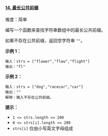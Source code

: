 ﻿#### [14\. 最长公共前缀](https://leetcode.cn/problems/longest-common-prefix/)

难度：简单

编写一个函数来查找字符串数组中的最长公共前缀。

如果不存在公共前缀，返回空字符串 `""`。

**示例 1：**

```
输入：strs = ["flower","flow","flight"]
输出："fl"

```

**示例 2：**

```
输入：strs = ["dog","racecar","car"]
输出：""
解释：输入不存在公共前缀。
```

**提示：**

-   `1 <= strs.length <= 200`
-   `0 <= strs[i].length <= 200`
-   `strs[i]` 仅由小写英文字母组成
